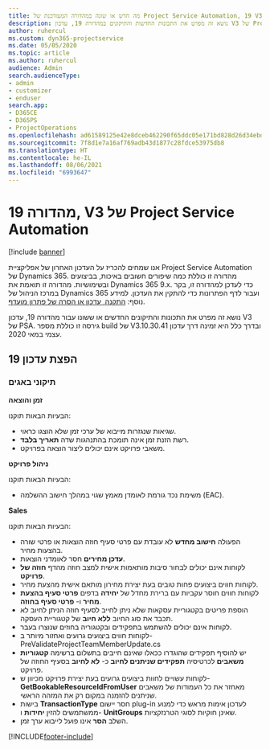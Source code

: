 ```yaml
---
title: מה חדש או שונה במהדורה המעודכנת של Project Service Automation, 19 V3
description: נושא זה מפרט את התכונות החדשות והתיקונים במהדורה 19, עדכון V3 של Project Service Automation.
author: ruhercul
ms.custom: dyn365-projectservice
ms.date: 05/05/2020
ms.topic: article
ms.author: ruhercul
audience: Admin
search.audienceType:
- admin
- customizer
- enduser
search.app:
- D365CE
- D365PS
- ProjectOperations
ms.openlocfilehash: ad61589125e42e8dceb462290f65ddc05e171bd828d26d34ebd548ca285e9aa4
ms.sourcegitcommit: 7f8d1e7a16af769adb43d1877c28fdce53975db8
ms.translationtype: HT
ms.contentlocale: he-IL
ms.lasthandoff: 08/06/2021
ms.locfileid: "6993647"
---
```

# <a name="project-service-automation-update-release-19-v3"></a>מהדורה 19, V3 של Project Service Automation

[!include [banner](../includes/psa-now-project-operations.md)]

אנו שמחים להכריז על העדכון האחרון של אפליקציית Project Service Automation של Dynamics 365. מהדורה זו כוללת כמה שיפורים חשובים באיכות, בביצועים ובשימושיות. מהדורה זו תואמת את Dynamics 365 9.x. כדי לעדכן למהדורה זו, בקר במרכז הניהול של Dynamics 365 ועבור לדף הפתרונות כדי להתקין את העדכון. למידע נוסף: [התקנה, עדכון או הסרה של פתרון מועדף](/power-platform/admin/install-remove-preferred-solution).

נושא זה מפרט את התכונות והתיקונים החדשים או ששונו עבור מהדורה 19, עדכון V3 של PSA. גירסה זו כוללת מספר build של V3.10.30.41 ובדרך כלל היא זמינה דרך עדכון עצמי במאי 2020.

## <a name="update-release-19"></a>הפצת עדכון 19

### <a name="bug-fixes"></a>תיקוני באגים

**זמן והוצאה**

הבעיות הבאות תוקנו: 

- שגיאות שנגזרות מייבוא של ערכי זמן שלא הוצגו כראוי.
- רשת הזנת זמן אינה תומכת בהתנהגות שדה **תאריך בלבד**.
- משאבי פרויקט אינם יכולים ליצור הוצאה בפרויקט.

**ניהול פרויקט**

הבעיות הבאות תוקנו: 

-  משימת נכד גורמת לאומדן מאמץ שגוי במהלך חישוב ההשלמה (EAC).

**Sales**

הבעיות הבאות תוקנו: 

- הפעולה **חישוב מחדש** לא עובדת עם פרטי סעיף חוזה הוצאות או פרטי שורה בהצעות מחיר.
- **עדכן מחירים** חסר לאומדני הוצאות.
-  לקוחות אינם יכולים לבחור סיבות מותאמות אישית למצב חוזה מהדף **חוזה של פרויקט**.
- לקוחות חווים ביצועים פחות טובים בעת יצירת מחירון מותאם אישית מהצעת מחיר.
- לקוחות חווים חוסר עקביות עם ברירת מחדל של **יחידה** בדפים **פרטי סעיף בהצעת מחיר** ו- **פרטי סעיף בחוזה**.
- הוספת פריטים בקטגוריית עסקאות שלא ניתן לחייב לסעיף חוזה הניתן לחיוב לא תכבד את סוג החיוב **ללא חיוב** של קטגוריית העסקה.
- לקוחות אינם יכולים להשתמש בתפקידים ובקטגוריה בחוזים שנוצרו בעבר.
- לקוחות חווים ביצועים גרועים ואחזור מיותר ב- PreValidateProjectTeamMemberUpdate.cs
- יש להוסיף תפקידים שהוגדרו ככאלו שאינם חייבים בתשלום ברשימה **קטגוריות משאבים** לכרטיסיה **תפקידים שניתנים לחיוב** כ- **לא לחיוב** בסעיף החוזה של פרויקט.
- לקוחות עשויים לחוות ביצועים גרועים בעת יצירת פרויקט מכיוון ש- **GetBookableResourceIdFromUser** מאחזר את כל העמודות של משאבים שניתנים להזמנה במקום רק את המזהה הראשי.
- בישות **TransactionType** חסר יישום plug-in לעדכון אימות מראש כדי למנוע ממשתמשים להזין **יחידות** ו- **UnitGroups** שאינן חוקיות לסוגי הטרנזקציות.
- השלב **הסר** אינו פועל לייבוא ערך זמן.


[!INCLUDE[footer-include](../includes/footer-banner.md)]